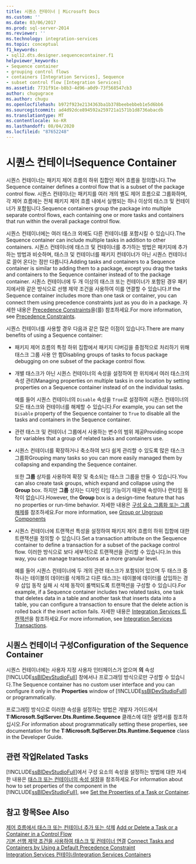 ```yaml
---
title: 시퀀스 컨테이너 | Microsoft Docs
ms.custom: ''
ms.date: 03/06/2017
ms.prod: sql-server-2014
ms.reviewer: ''
ms.technology: integration-services
ms.topic: conceptual
f1_keywords:
- sql12.dts.designer.sequencecontainer.f1
helpviewer_keywords:
- Sequence container
- grouping control flows
- containers [Integration Services], Sequence
- subset control flow [Integration Services]
ms.assetid: 7731f91e-b8b3-4d96-a0d9-73f568547cb3
author: chugugrace
ms.author: chugu
ms.openlocfilehash: b972f923e2134363ba1b378beebebbeb1e5d6bb6
ms.sourcegitcommit: ad4d92dce894592a259721a1571b1d8736abacdb
ms.translationtype: MT
ms.contentlocale: ko-KR
ms.lasthandoff: 08/04/2020
ms.locfileid: "87652248"
---
```

# <a name="sequence-container"></a><span data-ttu-id="768e7-102">시퀀스 컨테이너</span><span class="sxs-lookup"><span data-stu-id="768e7-102">Sequence Container</span></span>
  <span data-ttu-id="768e7-103">시퀀스 컨테이너는 패키지 제어 흐름의 하위 집합인 제어 흐름을 정의합니다.</span><span class="sxs-lookup"><span data-stu-id="768e7-103">The Sequence container defines a control flow that is a subset of the package control flow.</span></span> <span data-ttu-id="768e7-104">시퀀스 컨테이너는 패키지를 여러 개의 별도 제어 흐름으로 그룹화하며, 각 제어 흐름에는 전체 패키지 제어 흐름 내에서 실행되는 하나 이상의 태스크 및 컨테이너가 포함됩니다.</span><span class="sxs-lookup"><span data-stu-id="768e7-104">Sequence containers group the package into multiple separate control flows, each containing one or more tasks and containers that run within the overall package control flow.</span></span>  
  
 <span data-ttu-id="768e7-105">시퀀스 컨테이너에는 여러 태스크 외에도 다른 컨테이너를 포함시킬 수 있습니다.</span><span class="sxs-lookup"><span data-stu-id="768e7-105">The Sequence container can include multiple tasks in addition to other containers.</span></span> <span data-ttu-id="768e7-106">시퀀스 컨테이너에 태스크 및 컨테이너를 추가하는 방법은 패키지에 추가하는 방법과 비슷하며, 태스크 및 컨테이너를 패키지 컨테이너가 아닌 시퀀스 컨테이너로 끌어 온다는 점만 다릅니다.</span><span class="sxs-lookup"><span data-stu-id="768e7-106">Adding tasks and containers to a Sequence container is similar to adding them to a package, except you drag the tasks and containers to the Sequence container instead of to the package container.</span></span> <span data-ttu-id="768e7-107">시퀀스 컨테이너에 두 개 이상의 태스크 또는 컨테이너가 포함된 경우 패키지에서와 같은 방식으로 선행 제약 조건을 사용하여 이를 연결할 수 있습니다.</span><span class="sxs-lookup"><span data-stu-id="768e7-107">If the Sequence container includes more than one task or container, you can connect them using precedence constraints just as you do in a package.</span></span> <span data-ttu-id="768e7-108">자세한 내용은 [Precedence Constraints](precedence-constraints.md)을(를) 참조하세요.</span><span class="sxs-lookup"><span data-stu-id="768e7-108">For more information, see [Precedence Constraints](precedence-constraints.md).</span></span>  
  
 <span data-ttu-id="768e7-109">시퀀스 컨테이너를 사용할 경우 다음과 같은 많은 이점이 있습니다.</span><span class="sxs-lookup"><span data-stu-id="768e7-109">There are many benefits of using a Sequence container:</span></span>  
  
-   <span data-ttu-id="768e7-110">패키지 제어 흐름의 특정 하위 집합에서 패키지 디버깅을 중점적으로 처리하기 위해 태스크 그룹 사용 안 함</span><span class="sxs-lookup"><span data-stu-id="768e7-110">Disabling groups of tasks to focus package debugging on one subset of the package control flow.</span></span>  
  
-   <span data-ttu-id="768e7-111">개별 태스크가 아닌 시퀀스 컨테이너의 속성을 설정하여 한 위치에서 여러 태스크의 속성 관리</span><span class="sxs-lookup"><span data-stu-id="768e7-111">Managing properties on multiple tasks in one location by setting properties on a Sequence container instead of on the individual tasks.</span></span>  
  
     <span data-ttu-id="768e7-112">예를 들어 시퀀스 컨테이너의 `Disable` 속성을 `True`로 설정하여 시퀀스 컨테이너의 모든 태스크와 컨테이너를 해제할 수 있습니다.</span><span class="sxs-lookup"><span data-stu-id="768e7-112">For example, you can set the `Disable` property of the Sequence container to `True` to disable all the tasks and containers in the Sequence container.</span></span>  
  
-   <span data-ttu-id="768e7-113">관련 태스크 및 컨테이너 그룹에서 사용하는 변수의 범위 제공</span><span class="sxs-lookup"><span data-stu-id="768e7-113">Providing scope for variables that a group of related tasks and containers use.</span></span>  
  
-   <span data-ttu-id="768e7-114">시퀀스 컨테이너를 확장하거나 축소하여 보다 쉽게 관리할 수 있도록 많은 태스크 그룹화</span><span class="sxs-lookup"><span data-stu-id="768e7-114">Grouping many tasks so you can more easily managed them by collapsing and expanding the Sequence container.</span></span>  
  
     <span data-ttu-id="768e7-115">또한 **그룹** 상자를 사용하여 확장 및 축소되는 태스크 그룹을 만들 수 있습니다.</span><span class="sxs-lookup"><span data-stu-id="768e7-115">You can also create task groups, which expand and collapse using the **Group** box.</span></span> <span data-ttu-id="768e7-116">하지만 **그룹** 상자는 디자인 타임 기능이기 때문에 속성이나 런타임 동작이 없습니다.</span><span class="sxs-lookup"><span data-stu-id="768e7-116">However, the **Group** box is a design-time feature that has no properties or run-time behavior.</span></span> <span data-ttu-id="768e7-117">자세한 내용은 [구성 요소 그룹화 또는 그룹 해제](../group-or-ungroup-components.md)를 참조하세요.</span><span class="sxs-lookup"><span data-stu-id="768e7-117">For more information, see [Group or Ungroup Components](../group-or-ungroup-components.md)</span></span>  
  
-   <span data-ttu-id="768e7-118">시퀀스 컨테이너에 트랜잭션 특성을 설정하여 패키지 제어 흐름의 하위 집합에 대한 트랜잭션을 정의할 수 있습니다.</span><span class="sxs-lookup"><span data-stu-id="768e7-118">Set a transaction attribute on the Sequence container to define a transaction for a subset of the package control flow.</span></span> <span data-ttu-id="768e7-119">이러한 방식으로 보다 세부적으로 트랜잭션을 관리할 수 있습니다.</span><span class="sxs-lookup"><span data-stu-id="768e7-119">In this way, you can manage transactions at a more granular level.</span></span>  
  
     <span data-ttu-id="768e7-120">예를 들어 시퀀스 컨테이너에 두 개의 관련 태스크가 포함되어 있으며 두 태스크 중 하나는 테이블의 데이터를 삭제하고 다른 태스크는 테이블에 데이터를 삽입하는 경우 삽입 동작 실패 시 삭제 동작이 롤백되도록 트랜잭션을 구성할 수 있습니다.</span><span class="sxs-lookup"><span data-stu-id="768e7-120">For example, if a Sequence container includes two related tasks, one task that deletes data in a table and another task that inserts data into a table, you can configure a transaction to ensure that the delete action is rolled back if the insert action fails.</span></span> <span data-ttu-id="768e7-121">자세한 내용은 [Integration Services 트랜잭션](../integration-services-transactions.md)을 참조하세요.</span><span class="sxs-lookup"><span data-stu-id="768e7-121">For more information, see [Integration Services Transactions](../integration-services-transactions.md).</span></span>  
  
## <a name="configuration-of-the-sequence-container"></a><span data-ttu-id="768e7-122">시퀀스 컨테이너 구성</span><span class="sxs-lookup"><span data-stu-id="768e7-122">Configuration of the Sequence Container</span></span>  
 <span data-ttu-id="768e7-123">시퀀스 컨테이너에는 사용자 지정 사용자 인터페이스가 없으며 **의** 속성 [!INCLUDE[ssBIDevStudioFull](../../includes/ssbidevstudiofull-md.md)] 창에서나 프로그래밍 방식으로만 구성할 수 있습니다.</span><span class="sxs-lookup"><span data-stu-id="768e7-123">The Sequence container has no custom user interface and you can configure it only in the **Properties** window of [!INCLUDE[ssBIDevStudioFull](../../includes/ssbidevstudiofull-md.md)] or programmatically.</span></span>  
  
 <span data-ttu-id="768e7-124">프로그래밍 방식으로 이러한 속성을 설정하는 방법은 개발자 가이드에서 **T:Microsoft.SqlServer.Dts.Runtime.Sequence** 클래스에 대한 설명서를 참조하십시오.</span><span class="sxs-lookup"><span data-stu-id="768e7-124">For information about programmatically setting these properties, see documentation for the **T:Microsoft.SqlServer.Dts.Runtime.Sequence** class in the Developer Guide.</span></span>  
  
## <a name="related-tasks"></a><span data-ttu-id="768e7-125">관련 작업</span><span class="sxs-lookup"><span data-stu-id="768e7-125">Related Tasks</span></span>  
 <span data-ttu-id="768e7-126">[!INCLUDE[ssBIDevStudioFull](../../includes/ssbidevstudiofull-md.md)]에서 구성 요소의 속성을 설정하는 방법에 대한 자세한 내용은 [태스크 또는 컨테이너의 속성 설정](../set-the-properties-of-a-task-or-container.md)을 참조하세요.</span><span class="sxs-lookup"><span data-stu-id="768e7-126">For information about how to set properties of the component in the [!INCLUDE[ssBIDevStudioFull](../../includes/ssbidevstudiofull-md.md)], see [Set the Properties of a Task or Container](../set-the-properties-of-a-task-or-container.md).</span></span>  
  
## <a name="see-also"></a><span data-ttu-id="768e7-127">참고 항목</span><span class="sxs-lookup"><span data-stu-id="768e7-127">See Also</span></span>  
 <span data-ttu-id="768e7-128">[제어 흐름에서 태스크 또는 컨테이너 추가 또는 삭제](add-or-delete-a-task-or-a-container-in-a-control-flow.md) </span><span class="sxs-lookup"><span data-stu-id="768e7-128">[Add or Delete a Task or a Container in a Control Flow](add-or-delete-a-task-or-a-container-in-a-control-flow.md) </span></span>  
 <span data-ttu-id="768e7-129">[기본 선행 제약 조건을 사용하여 태스크 및 컨테이너 연결](../connect-tasks-and-containers-by-using-a-default-precedence-constraint.md) </span><span class="sxs-lookup"><span data-stu-id="768e7-129">[Connect Tasks and Containers by Using a Default Precedence Constraint](../connect-tasks-and-containers-by-using-a-default-precedence-constraint.md) </span></span>  
 [<span data-ttu-id="768e7-130">Integration Services 컨테이너</span><span class="sxs-lookup"><span data-stu-id="768e7-130">Integration Services Containers</span></span>](integration-services-containers.md)  
  
  
